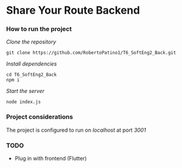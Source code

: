# Share Your Route Backend

### How to run the project
*Clone the repository*
```
git clone https://github.com/RobertoPatino1/T6_SoftEng2_Back.git
```

*Install dependencies*
```
cd T6_SoftEng2_Back
npm i
```

*Start the server*
```
node index.js
```

### Project considerations
The project is configured to run on *localhost* at port *3001*

### TODO
- Plug in with frontend (Flutter)
